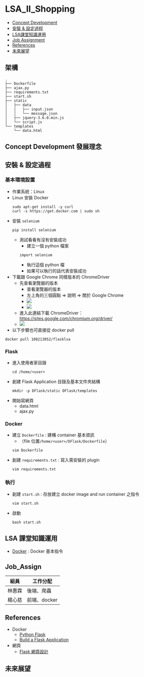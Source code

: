 # LSA_II_Shopping
- [Concept Development](#Concept_Develop)
- [安裝 & 設定過程](#install)
- [LSA課堂知識運用](#lsaclass)
- [Job Assignment](#job)
- [References](#referencesa)
- [未來展望](#future)
## 架構
```bash=
.
├── Dockerfile
├── ajax.py
├── requirements.txt
├── start.sh
├── static
│   ├── data
│   │   ├── input.json
│   │   └── message.json
│   ├── jquery-3.6.0.min.js
│   └── script.js
└── templates
    └── data.html  
```

## <a id="Concept_Develop">Concept Development 發展理念</a>

## <a id=install>安裝 & 設定過程</a>
### 基本環境設置
* 作業系統：Linux
* Linux 安裝 Docker
    ```bash=
    sudo apt-get install -y curl
    curl -s https://get.docker.com | sudo sh 
    ```
* 安裝 `selenium`
    ```bash=
    pip install selenium
    ```
    * 測試看看有沒有安裝成功
        * 建立一個 python 檔案
        ```bash=
        import selenium
        ```
        * 執行這個 python 檔
        * 如果可以執行的話代表安裝成功
* 下載跟 Google Chrome 同樣版本的 ChromeDriver
    * 先查看瀏覽器的版本
        * 查看瀏覽器的版本
        * 左上角的三個圓點 => 說明 => 關於 Google Chrome
        * ![](https://i.imgur.com/ZgGJlbt.png)
        * ![](https://i.imgur.com/4dc1LRr.png)
    * 進入此連結下載 ChromeDriver：https://sites.google.com/chromium.org/driver/
    * ![](https://i.imgur.com/34eXpKM.png)
* 以下步驟也可直接從 docker pull
```bash=
docker pull 108213052/flasklsa
```
### Flask
* 進入使用者家目錄
    ```bash=
    cd /home/<user>
    ```
* 創建 Flask Application 目錄及基本文件夾結構
    ```bash=
    mkdir -p DFlask/static DFlask/templates 
    ```
* 開始寫網頁
    * data.html 
    * ajax.py
### Docker
* 建立 `Dockerfile` : 建構 container 基本資訊
    * （file 位置`/home/<user>/DFlask/Dockerfile`）
    ```bash=
    vim Dockerfile
    ```
* 創建 `requirements.txt` : 寫入需安裝的 plugin
    ```bash=
    vim requirements.txt
    ```
### 執行
* 創建 `start.sh` : 存放建立 docker image and run container 之指令
    ```bash=
    vim start.sh
    ```
* 啟動
    ```bash=
    bash start.sh
    ```

## <a id='LSAclass'>LSA 課堂知識運用</a>
* [Docker](https://hackmd.io/@ncnu-opensource/book/https%3A%2F%2Fhackmd.io%2F%40108213034%2FB1_qNP2xc#DEMO) : Docker 基本指令


## <a id='job'>Job_Assign</a>

| 組員      | 工作分配 |
| -------- | -------- | 
| 林惠霖    | 後端、爬蟲 | 
| 楊心慈    | 前端、docker |

## <a id='References'>References</a>
* Docker
    * [Python Flask](https://chentsungyu.github.io/2020/04/26/DevOps/Docker/[DevOps]%20Docker%E5%8C%96%E4%BD%A0%E7%9A%84Python%20Flask%20APP%20%E4%B8%A6%E4%B8%8A%E5%82%B3%E8%87%B3Docker%20Hub/)
    * [Build a Flask Application](https://www.digitalocean.com/community/tutorials/how-to-build-and-deploy-a-flask-application-using-docker-on-ubuntu-20-04)
* 網頁
    * [Flask 網頁設計](https://ithelp.ithome.com.tw/articles/10258223?sc=pt)

## <a id='future'>未來展望</a>